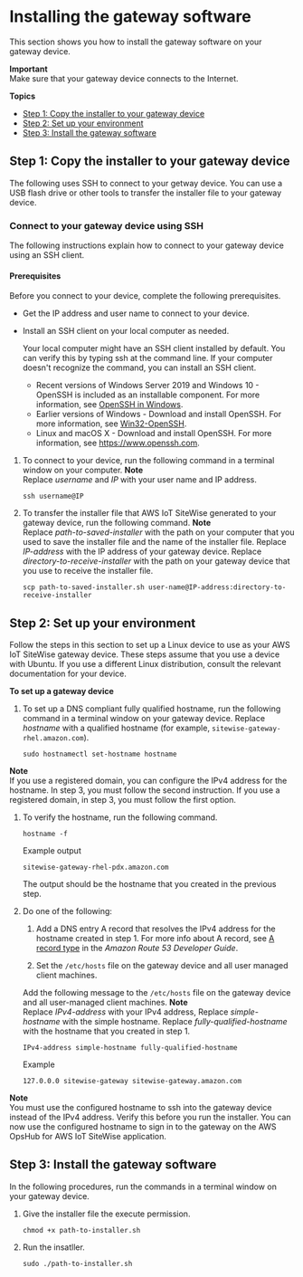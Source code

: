 # Installing the gateway software<a name="install-gateway-software"></a>

This section shows you how to install the gateway software on your gateway device\.

**Important**  
Make sure that your gateway device connects to the Internet\.

**Topics**
+ [Step 1: Copy the installer to your gateway device](#connect-gateway-device-ssh)
+ [Step 2: Set up your environment](#set-up-gateway-environment)
+ [Step 3: Install the gateway software](#set-up-gateway-device)

## Step 1: Copy the installer to your gateway device<a name="connect-gateway-device-ssh"></a>

The following uses SSH to connect to your getway device\. You can use a USB flash drive or other tools to transfer the installer file to your gateway device\.

### Connect to your gateway device using SSH<a name="connect-gateway-device"></a>

The following instructions explain how to connect to your gateway device using an SSH client\.

#### Prerequisites<a name="ssh-prereqs"></a>

Before you connect to your device, complete the following prerequisites\.
+ Get the IP address and user name to connect to your device\.
+ Install an SSH client on your local computer as needed\.

  Your local computer might have an SSH client installed by default\. You can verify this by typing ssh at the command line\. If your computer doesn't recognize the command, you can install an SSH client\.
  + Recent versions of Windows Server 2019 and Windows 10 \- OpenSSH is included as an installable component\. For more information, see [OpenSSH in Windows](https://docs.microsoft.com/en-us/windows-server/administration/openssh/openssh_overview)\.
  + Earlier versions of Windows \- Download and install OpenSSH\. For more information, see [Win32\-OpenSSH](https://github.com/PowerShell/Win32-OpenSSH/wiki)\.
  + Linux and macOS X \- Download and install OpenSSH\. For more information, see [https://www\.openssh\.com](https://www.openssh.com/)\.

1. To connect to your device, run the following command in a terminal window on your computer\.
**Note**  
Replace *username* and *IP* with your user name and IP address\.

   ```
   ssh username@IP
   ```

1. To transfer the installer file that AWS IoT SiteWise generated to your gateway device, run the following command\.
**Note**  
Replace *path\-to\-saved\-installer* with the path on your computer that you used to save the installer file and the name of the installer file\.
Replace *IP\-address* with the IP address of your gateway device\.
Replace *directory\-to\-receive\-installer* with the path on your gateway device that you use to receive the installer file\.

   ```
   scp path-to-saved-installer.sh user-name@IP-address:directory-to-receive-installer
   ```

## Step 2: Set up your environment<a name="set-up-gateway-environment"></a>

Follow the steps in this section to set up a Linux device to use as your AWS IoT SiteWise gateway device\. These steps assume that you use a device with Ubuntu\. If you use a different Linux distribution, consult the relevant documentation for your device\.

**To set up a gateway device**

1. To set up a DNS compliant fully qualified hostname, run the following command in a terminal window on your gateway device\. Replace *hostname* with a qualified hostname \(for example, `sitewise-gateway-rhel.amazon.com`\)\.

   ```
   sudo hostnamectl set-hostname hostname
   ```
**Note**  
If you use a registered domain, you can configure the IPv4 address for the hostname\. In step 3, you must follow the second instruction\.
If you use a registered domain, in step 3, you must follow the first option\.

1. To verify the hostname, run the following command\.

   ```
   hostname -f
   ```

   Example output

   ```
   sitewise-gateway-rhel-pdx.amazon.com
   ```

   The output should be the hostname that you created in the previous step\.

1. Do one of the following:

   1. Add a DNS entry A record that resolves the IPv4 address for the hostname created in step 1\. For more info about A record, see [A record type](https://docs.aws.amazon.com/Route53/latest/DeveloperGuide/ResourceRecordTypes.html#AFormat) in the *Amazon Route 53 Developer Guide*\.

   1. Set the `/etc/hosts` file on the gateway device and all user managed client machines\.

   Add the following message to the `/etc/hosts` file on the gateway device and all user\-managed client machines\.
**Note**  
Replace *IPv4\-address* with your IPv4 address,
Replace *simple\-hostname* with the simple hostname\.
Replace *fully\-qualified\-hostname* with the hostname that you created in step 1\.

   ```
   IPv4-address simple-hostname fully-qualified-hostname
   ```

   Example

   ```
   127.0.0.0 sitewise-gateway sitewise-gateway.amazon.com
   ```

**Note**  
You must use the configured hostname to ssh into the gateway device instead of the IPv4 address\. Verify this before you run the installer\.
You can now use the configured hostname to sign in to the gateway on the AWS OpsHub for AWS IoT SiteWise application\.

## Step 3: Install the gateway software<a name="set-up-gateway-device"></a>

In the following procedures, run the commands in a terminal window on your gateway device\.

1. Give the installer file the execute permission\.

   ```
   chmod +x path-to-installer.sh
   ```

1. Run the insatller\.

   ```
   sudo ./path-to-installer.sh
   ```